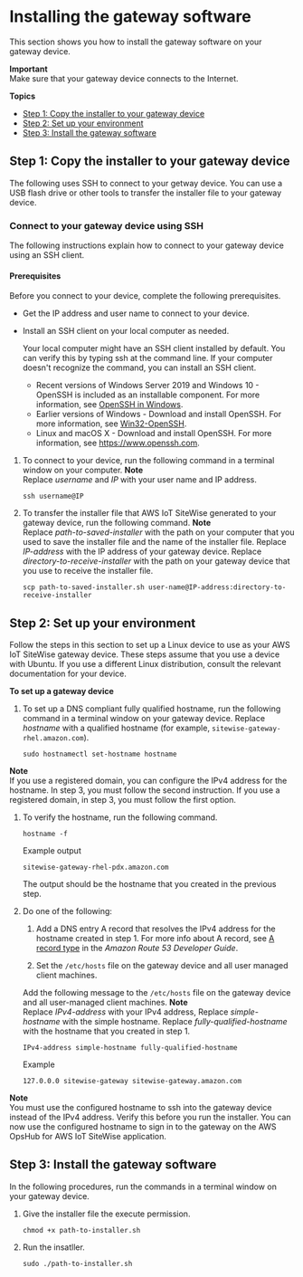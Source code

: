 # Installing the gateway software<a name="install-gateway-software"></a>

This section shows you how to install the gateway software on your gateway device\.

**Important**  
Make sure that your gateway device connects to the Internet\.

**Topics**
+ [Step 1: Copy the installer to your gateway device](#connect-gateway-device-ssh)
+ [Step 2: Set up your environment](#set-up-gateway-environment)
+ [Step 3: Install the gateway software](#set-up-gateway-device)

## Step 1: Copy the installer to your gateway device<a name="connect-gateway-device-ssh"></a>

The following uses SSH to connect to your getway device\. You can use a USB flash drive or other tools to transfer the installer file to your gateway device\.

### Connect to your gateway device using SSH<a name="connect-gateway-device"></a>

The following instructions explain how to connect to your gateway device using an SSH client\.

#### Prerequisites<a name="ssh-prereqs"></a>

Before you connect to your device, complete the following prerequisites\.
+ Get the IP address and user name to connect to your device\.
+ Install an SSH client on your local computer as needed\.

  Your local computer might have an SSH client installed by default\. You can verify this by typing ssh at the command line\. If your computer doesn't recognize the command, you can install an SSH client\.
  + Recent versions of Windows Server 2019 and Windows 10 \- OpenSSH is included as an installable component\. For more information, see [OpenSSH in Windows](https://docs.microsoft.com/en-us/windows-server/administration/openssh/openssh_overview)\.
  + Earlier versions of Windows \- Download and install OpenSSH\. For more information, see [Win32\-OpenSSH](https://github.com/PowerShell/Win32-OpenSSH/wiki)\.
  + Linux and macOS X \- Download and install OpenSSH\. For more information, see [https://www\.openssh\.com](https://www.openssh.com/)\.

1. To connect to your device, run the following command in a terminal window on your computer\.
**Note**  
Replace *username* and *IP* with your user name and IP address\.

   ```
   ssh username@IP
   ```

1. To transfer the installer file that AWS IoT SiteWise generated to your gateway device, run the following command\.
**Note**  
Replace *path\-to\-saved\-installer* with the path on your computer that you used to save the installer file and the name of the installer file\.
Replace *IP\-address* with the IP address of your gateway device\.
Replace *directory\-to\-receive\-installer* with the path on your gateway device that you use to receive the installer file\.

   ```
   scp path-to-saved-installer.sh user-name@IP-address:directory-to-receive-installer
   ```

## Step 2: Set up your environment<a name="set-up-gateway-environment"></a>

Follow the steps in this section to set up a Linux device to use as your AWS IoT SiteWise gateway device\. These steps assume that you use a device with Ubuntu\. If you use a different Linux distribution, consult the relevant documentation for your device\.

**To set up a gateway device**

1. To set up a DNS compliant fully qualified hostname, run the following command in a terminal window on your gateway device\. Replace *hostname* with a qualified hostname \(for example, `sitewise-gateway-rhel.amazon.com`\)\.

   ```
   sudo hostnamectl set-hostname hostname
   ```
**Note**  
If you use a registered domain, you can configure the IPv4 address for the hostname\. In step 3, you must follow the second instruction\.
If you use a registered domain, in step 3, you must follow the first option\.

1. To verify the hostname, run the following command\.

   ```
   hostname -f
   ```

   Example output

   ```
   sitewise-gateway-rhel-pdx.amazon.com
   ```

   The output should be the hostname that you created in the previous step\.

1. Do one of the following:

   1. Add a DNS entry A record that resolves the IPv4 address for the hostname created in step 1\. For more info about A record, see [A record type](https://docs.aws.amazon.com/Route53/latest/DeveloperGuide/ResourceRecordTypes.html#AFormat) in the *Amazon Route 53 Developer Guide*\.

   1. Set the `/etc/hosts` file on the gateway device and all user managed client machines\.

   Add the following message to the `/etc/hosts` file on the gateway device and all user\-managed client machines\.
**Note**  
Replace *IPv4\-address* with your IPv4 address,
Replace *simple\-hostname* with the simple hostname\.
Replace *fully\-qualified\-hostname* with the hostname that you created in step 1\.

   ```
   IPv4-address simple-hostname fully-qualified-hostname
   ```

   Example

   ```
   127.0.0.0 sitewise-gateway sitewise-gateway.amazon.com
   ```

**Note**  
You must use the configured hostname to ssh into the gateway device instead of the IPv4 address\. Verify this before you run the installer\.
You can now use the configured hostname to sign in to the gateway on the AWS OpsHub for AWS IoT SiteWise application\.

## Step 3: Install the gateway software<a name="set-up-gateway-device"></a>

In the following procedures, run the commands in a terminal window on your gateway device\.

1. Give the installer file the execute permission\.

   ```
   chmod +x path-to-installer.sh
   ```

1. Run the insatller\.

   ```
   sudo ./path-to-installer.sh
   ```